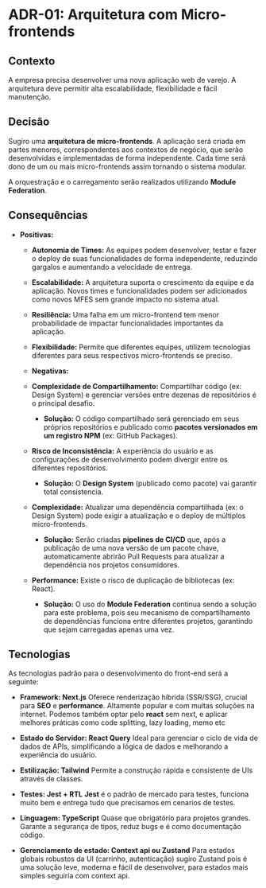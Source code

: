 # ADR-01: Arquitetura com Micro-frontends

## Contexto

A empresa precisa desenvolver uma nova aplicação web de varejo. A arquitetura deve permitir alta escalabilidade, flexibilidade e fácil manutenção.

## Decisão

Sugiro uma **arquitetura de micro-frontends**. A aplicação será criada em partes menores, correspondentes aos contextos de negócio, que serão desenvolvidas e implementadas de forma independente. Cada time será dono de um ou mais micro-frontends assim tornando o sistema modular.

A orquestração e o carregamento serão realizados utilizando **Module Federation**.


## Consequências

* **Positivas:**
    * **Autonomia de Times:** As equipes podem desenvolver, testar e fazer o deploy de suas funcionalidades de forma independente, reduzindo gargalos e aumentando a velocidade de entrega.
    * **Escalabilidade:** A arquitetura suporta o crescimento da equipe e da aplicação. Novos times e funcionalidades podem ser adicionados como novos MFES sem grande impacto no sistema atual.
    * **Resiliência:** Uma falha em um micro-frontend tem menor probabilidade de impactar funcionalidades importantes da aplicação.
    * **Flexibilidade:** Permite que diferentes equipes, utilizem tecnologias diferentes para seus respectivos micro-frontends se preciso.

    * **Negativas:**
    * **Complexidade de Compartilhamento:** Compartilhar código (ex: Design System) e gerenciar versões entre dezenas de repositórios é o principal desafio.
        * **Solução:** O código compartilhado será gerenciado em seus próprios repositórios e publicado como **pacotes versionados em um registro NPM** (ex: GitHub Packages).
    * **Risco de Inconsistência:** A experiência do usuário e as configurações de desenvolvimento podem divergir entre os diferentes repositórios.
        * **Solução:** O **Design System** (publicado como pacote) vai garantir total consistencia.
    * **Complexidade:** Atualizar uma dependência compartilhada (ex: o Design System) pode exigir a atualização e o deploy de múltiplos micro-frontends.
        * **Solução:** Serão criadas **pipelines de CI/CD** que, após a publicação de uma nova versão de um pacote chave, automaticamente abrirão Pull Requests para atualizar a dependência nos projetos consumidores.
    * **Performance:** Existe o risco de duplicação de bibliotecas (ex: React).
        * **Solução:** O uso do **Module Federation** continua sendo a solução para este problema, pois seu mecanismo de compartilhamento de dependências funciona entre diferentes projetos, garantindo que sejam carregadas apenas uma vez.
    


## Tecnologias


As tecnologias padrão para o desenvolvimento do front-end será a seguinte:

* **Framework: Next.js**
   Oferece renderização híbrida (SSR/SSG), crucial para **SEO** e **performance**. Altamente popular e com muitas soluções na internet.
   Podemos também optar pelo **react** sem next, e aplicar melhores práticas como code splitting, lazy loading, memo etc

* **Estado do Servidor: React Query**
   Ideal para gerenciar o ciclo de vida de dados de APIs, simplificando a lógica de dados e melhorando a experiência do usuário. 

* **Estilização: Tailwind**
    Permite a construção rápida e consistente de UIs através de classes.

* **Testes: Jest + RTL**
    **Jest** é o padrão de mercado para testes, funciona muito bem e entrega tudo que precisamos em cenarios de testes.

* **Linguagem: TypeScript**
    Quase que obrigatório para projetos grandes. Garante a segurança de tipos, reduz bugs e é como documentação código.

* **Gerenciamento de estado: Context api ou Zustand**
    Para estados globais robustos da UI (carrinho, autenticação) sugiro Zustand pois é uma solução leve, moderna e fácil de desenvolver, para estados mais simples seguiria com context api.


